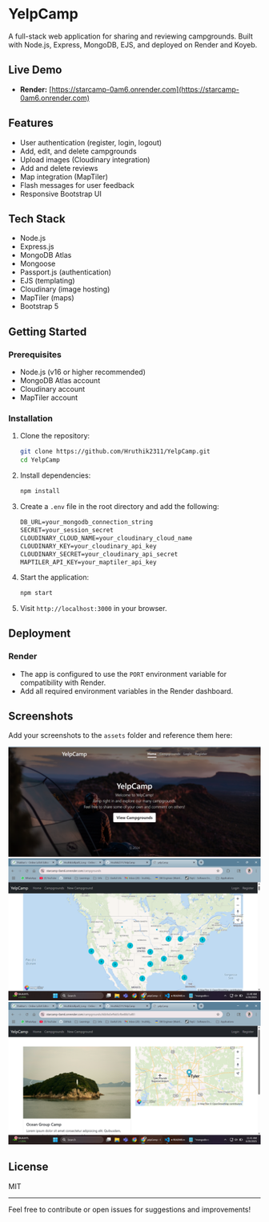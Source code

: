 # YelpCamp

A full-stack web application for sharing and reviewing campgrounds. Built with Node.js, Express, MongoDB, EJS, and deployed on Render and Koyeb.

## Live Demo

- **Render:** [https://starcamp-0am6.onrender.com](https://starcamp-0am6.onrender.com)

## Features

- User authentication (register, login, logout)
- Add, edit, and delete campgrounds
- Upload images (Cloudinary integration)
- Add and delete reviews
- Map integration (MapTiler)
- Flash messages for user feedback
- Responsive Bootstrap UI

## Tech Stack

- Node.js
- Express.js
- MongoDB Atlas
- Mongoose
- Passport.js (authentication)
- EJS (templating)
- Cloudinary (image hosting)
- MapTiler (maps)
- Bootstrap 5

## Getting Started

### Prerequisites

- Node.js (v16 or higher recommended)
- MongoDB Atlas account
- Cloudinary account
- MapTiler account

### Installation

1. Clone the repository:
   ```bash
   git clone https://github.com/Hruthik2311/YelpCamp.git
   cd YelpCamp
   ```
2. Install dependencies:
   ```bash
   npm install
   ```
3. Create a `.env` file in the root directory and add the following:
   ```env
   DB_URL=your_mongodb_connection_string
   SECRET=your_session_secret
   CLOUDINARY_CLOUD_NAME=your_cloudinary_cloud_name
   CLOUDINARY_KEY=your_cloudinary_api_key
   CLOUDINARY_SECRET=your_cloudinary_api_secret
   MAPTILER_API_KEY=your_maptiler_api_key
   ```
4. Start the application:
   ```bash
   npm start
   ```
5. Visit `http://localhost:3000` in your browser.

## Deployment

### Render

- The app is configured to use the `PORT` environment variable for compatibility with Render.
- Add all required environment variables in the Render dashboard.

## Screenshots

Add your screenshots to the `assets` folder and reference them here:

![Home Page](assets/homepage.png)
![Campground List](assets/campground-list.png)
![Campground](assets/campground.png)

<!-- Add or update image filenames as needed -->

## License

MIT

---

Feel free to contribute or open issues for suggestions and improvements!
